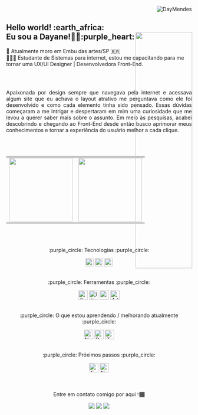 <p align="right"> <img src="https://komarev.com/ghpvc/?username=DayMendes&label=Profile%20views&color=0e75b6&style=flat" alt="DayMendes" /> </p>

<h2>Hello world! :earth_africa:	
<br>Eu sou a Dayane!👋🏾:purple_heart:
<img align='right' src="https://media.giphy.com/media/7nSIuEmcNKqFyOipPu/giphy.gif" width="40%" height="40%" style="position:absolute" frameBorder="0" class="giphy-embed" allowFullScreen></img>
</h2>
📍 Atualmente moro em Embu das artes/SP 🇧🇷
<br>👩🏾‍💻 Estudante de Sistemas para internet, estou me capacitando para me tornar uma UX/UI Designer | Desenvolvedora Front-End.
<h2> </h2>


<br>
<p align="justify">
Apaixonada por design sempre que navegava pela internet e acessava algum site que eu achava o layout atrativo me perguntava como ele foi desenvolvido e como cada elemento tinha sido pensado.
Essas dúvidas começaram a me intrigar e despertaram em mim uma curiosidade que me levou a querer saber mais sobre o assunto. 
Em meio às pesquisas, acabei descobrindo e chegando ao Front-End desde então busco aprimorar meus conhecimentos e tornar a experiência do usuário melhor a cada clique.
</p>
<br>
<br>

<table align="center">
  <row>
    <td>
     <!-- Card -->
      <img height='172' src='https://github-readme-stats.vercel.app/api/top-langs/?username=DayMendes&layout=compact&theme=radical'>
    </td>
    <td>
      <img height='172' src='https://github-readme-stats.vercel.app/api?username=DayMendes&show_icons=true&theme=radical'>
    </td>
  </row>
</table> 

<br>
<br>
<div align=center>
<p>:purple_circle: Tecnologias :purple_circle:</p>

<img src="https://img.shields.io/badge/JavaScript-282C34?logo=javascript&logoColor=F7DF1E" alt="JavaScript logo" title="JavaScript" height="22" />
<img src="https://img.shields.io/badge/HTML5-282C34?logo=html5&logoColor=E34F26" alt="HTML5 logo" title="HTML5" height="22" />
<img src="https://img.shields.io/badge/CSS3-282C34?logo=css3&logoColor=1572B6" alt="CSS3 logo" title="CSS3" height="22" />


<br>
<br>


<p align=center>:purple_circle: Ferramentas :purple_circle:</p>

<img alt="figma logo"  height="25" title="figma" src="https://cdn.jsdelivr.net/gh/devicons/devicon/icons/figma/figma-original.svg"/>
<img alt="illustrator logo" title="illustrator" height="25" src="https://cdn.jsdelivr.net/gh/devicons/devicon/icons/illustrator/illustrator-plain.svg"/>
<img alt="vscode logo" title="vscode" height="25" src="https://cdn.jsdelivr.net/gh/devicons/devicon/icons/vscode/vscode-original.svg"/>
<img alt="Adobe XD logo" title="XD" height="25" src="https://cdn.jsdelivr.net/gh/devicons/devicon/icons/xd/xd-plain.svg"/>

<br>
<br>

<p align=center>:purple_circle: O que estou aprendendo / melhorando atualmente :purple_circle:</p>

<img src="https://img.shields.io/badge/Node.js-282C34?logo=node.js&logoColor=339933" alt="Node.js logo" title="Node.js" height="25"/>
<img src="https://img.shields.io/badge/React-282C34?logo=react&logoColor=61DAFB" alt="React logo" title="React.js / React Native" height="25"/>
<img src="https://img.shields.io/badge/TypeScript-282C34?logo=typescript&logoColor=3178C6" alt="TypeScript logo" title="TypeScript" height="25"/>

<br>
<br>

<p align=center>:purple_circle: Próximos passos :purple_circle:</p>

<img src="https://img.shields.io/badge/Express-282C34?logo=express&logoColor=FFFFFF" alt="Express.js logo" title="Express.js" height="25"/>
<img src="https://img.shields.io/badge/Next.js-282C34?logo=next.js&logoColor=FFFFFF" alt="Next.js logo" title="Next.js" height="25"/>

</div>
<br>
<br>

   <p align="center"> Entre em contato comigo por aqui 👇🏾</p>
<p align=center>
   <a href="https://www.linkedin.com/in/dayanemendes-dev/" target="_blank"><img src="https://img.shields.io/badge/-LinkedIn-%230077B5?style=for-the-badge&logo=linkedin&logoColor=white" target="_blank"></a> 
   <a href="https://www.instagram.com/daay.mendez/" target="_blank"><img src="https://img.shields.io/badge/-Instagram-%23E4405F?style=for-the-badge&logo=instagram&logoColor=white" target="_blank"></a>
   <a href = "mailto: day.neisca@gmail.com"><img src="https://img.shields.io/badge/-Gmail-%23333?style=for-the-badge&logo=gmail&logoColor=white" target="_blank"></a>
<p/>

